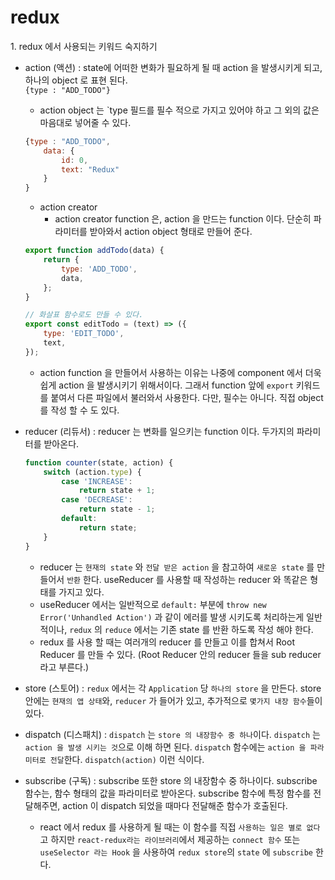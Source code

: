 <h1>redux</h1>
1. redux 에서 사용되는 키워드 숙지하기

-   action (액션) : state에 어떠한 변화가 필요하게 될 때 action 을 발생시키게 되고, 하나의 object 로 표현 된다.  
    `{type : "ADD_TODO"}`

    -   action object 는 `type 필드를 필수 적으로 가지고 있어야 하고 그 외의 값은 마음대로 넣어줄 수 있다.

    ```javascript
    {type : "ADD_TODO",
        data: {
            id: 0,
            text: "Redux"
        }
    }
    ```

    -   action creator
        -   action creator function 은, action 을 만드는 function 이다. 단순히 파라미터를 받아와서 action object 형태로 만들어 준다.

    ```javascript
    export function addTodo(data) {
        return {
            type: 'ADD_TODO',
            data,
        };
    }

    // 화살표 함수로도 만들 수 있다.
    export const editTodo = (text) => ({
        type: 'EDIT_TODO',
        text,
    });
    ```

    -   action function 을 만들어서 사용하는 이유는 나중에 component 에서 더욱 쉽게 action 을 발생시키기 위해서이다. 그래서 function 앞에 `export` 키워드를 붙여서 다른 파일에서 불러와서 사용한다. 다만, 필수는 아니다. 직접 object 를 작성 할 수 도 있다.

-   reducer (리듀서) : reducer 는 변화를 일으키는 function 이다. 두가지의 파라미터를 받아온다.

    ```javascript
    function counter(state, action) {
        switch (action.type) {
            case 'INCREASE':
                return state + 1;
            case 'DECREASE':
                return state - 1;
            default:
                return state;
        }
    }
    ```

    -   reducer 는 `현재의 state` 와 `전달 받은 action` 을 참고하여 `새로운 state` 를 만들어서 `반환` 한다. useReducer 를 사용할 때 작성하는 reducer 와 똑같은 형태를 가지고 있다.
    -   useReducer 에서는 일반적으로 `default:` 부분에 `throw new Error('Unhandled Action')` 과 같이 에러를 발생 시키도록 처리하는게 일반적이나, `redux` 의 `reduce` 에서는 기존 state 를 반환 하도록 작성 해야 한다.
    -   redux 를 사용 할 때는 여러개의 reducer 를 만들고 이를 합쳐서 Root Reducer 를 만들 수 있다. (Root Reducer 안의 reducer 들을 sub reducer 라고 부른다.)

-   store (스토어) : `redux` 에서는 각 `Application` 당 `하나의 store` 을 만든다. store 안에는 `현재의 앱 상태`와, `reducer` 가 들어가 있고, 추가적으로 `몇가지 내장 함수`들이 있다.

-   dispatch (디스패치) : `dispatch` 는 `store 의 내장함수 중 하나`이다. `dispatch` 는 `action 을 발생 시키는 것`으로 이해 하면 된다. `dispatch` 함수에는 `action 을 파라미터로 전달`한다. `dispatch(action)` 이런 식이다.

-   subscribe (구독) : subscribe 또한 store 의 내장함수 중 하나이다. subscribe 함수는, 함수 형태의 값을 파라미터로 받아온다. subscribe 함수에 특정 함수를 전달해주면, action 이 dispatch 되었을 때마다 전달해준 함수가 호출된다.
    -   react 에서 redux 를 사용하게 될 때는 이 함수를 직접 `사용하는 일은 별로 없다`고 하지만 `react-redux라는 라이브러리`에서 제공하는 `connect 함수` 또는 `useSelector 라는 Hook` 을 사용하여 `redux store`의 `state` 에 `subscribe` 한다.
